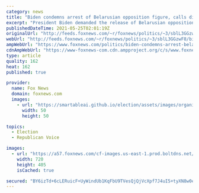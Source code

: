 ```yaml
---
category: news
title: "Biden condemns arrest of Belarusian opposition figure, calls diverted flight a 'shameful assault'"
excerpt: "President Biden demanded the release of Belarusian opposition journalist Raman Pratasevich on Monday after he was arrested following a forced diversion of his Ryanair flight from Greece to Lithuania."
publishedDateTime: 2021-05-25T02:01:19Z
originalUrl: "http://feeds.foxnews.com/~r/foxnews/politics/~3/sblL3GGzwF8/biden-condemns-arrest-belarusian-opposition-figure-diverted-flight"
webUrl: "http://feeds.foxnews.com/~r/foxnews/politics/~3/sblL3GGzwF8/biden-condemns-arrest-belarusian-opposition-figure-diverted-flight"
ampWebUrl: "https://www.foxnews.com/politics/biden-condemns-arrest-belarusian-opposition-figure-diverted-flight.amp"
cdnAmpWebUrl: "https://www-foxnews-com.cdn.ampproject.org/c/s/www.foxnews.com/politics/biden-condemns-arrest-belarusian-opposition-figure-diverted-flight.amp"
type: article
quality: 162
heat: 162
published: true

provider:
  name: Fox News
  domain: foxnews.com
  images:
    - url: "https://smartableai.github.io/election/assets/images/organizations/foxnews.com-50x50.jpg"
      width: 50
      height: 50

topics:
  - Election
  - Republican Voice

images:
  - url: "https://a57.foxnews.com/cf-images.us-east-1.prod.boltdns.net/v1/static/694940094001/2be256f3-6cab-48ee-8997-02148a29a3d2/96fc745e-3546-4970-83d1-2b874e7dd4e9/1280x720/match/720/405/image.jpg?ve=1&tl=1"
    width: 720
    height: 405
    isCached: true

secured: "BY6izTd+6cLERuicF+UyWindUb1KqFbU9TVesQjQjVcXpf7J4uI5+tyXN8w0eeDvYaS88qMhAXNqK9q7QAUNzE4uHIxMCVk9RJO10DUu1w3bjph8N28FQMIVaQYTjDTpgb0vjSkctD1fS6HUsrd0CcZWiUYv38IC+XJ6MQDx9wKV/4HA5z9J9oOeZCGfdt/7EtO1Eidt+w0xoJUAJzHqBmOALXzBhO3ae/vXjLwjUEgtZ1JOEXiusEVXsBtzXXUZKyZJy3ZnmA5KighNrS//tjHzQd3OMpI2ZHPiIA0FIojQxeyTEPLsVnUkgj0983pqCLVX79I//8jy3Y6A8ummkC1BxFrWzUNvz9DOJairETk=;gwY3/hba6ZZcVETnJgdbtQ=="
---
```



